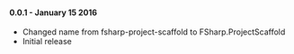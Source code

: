 #### 0.0.1 - January 15 2016
* Changed name from fsharp-project-scaffold to FSharp.ProjectScaffold
* Initial release

